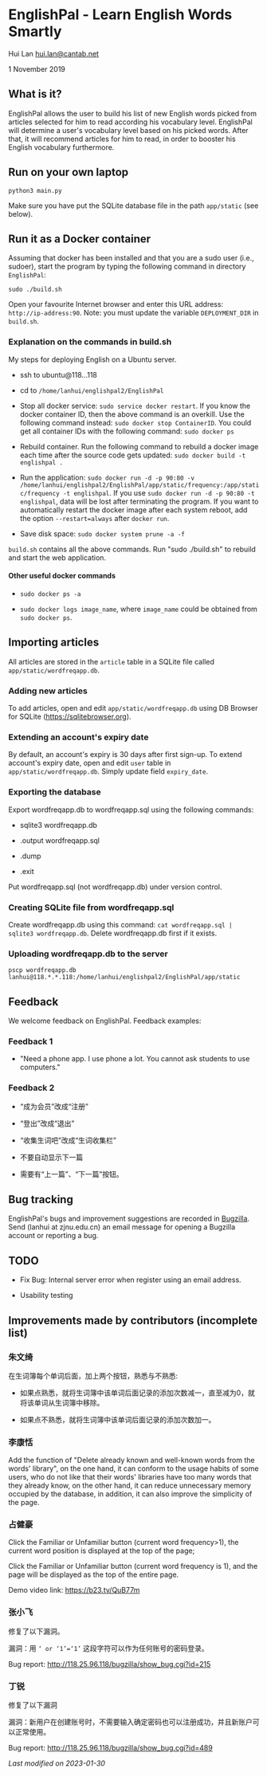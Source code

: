 # EnglishPal - Learn English Words Smartly



Hui Lan <hui.lan@cantab.net>

1 November 2019


## What is it?


EnglishPal allows the user to build his list of new English words
picked from articles selected for him to read according his vocabulary level.  EnglishPal will determine a user's vocabulary level based on his picked words.  After that, it will recommend articles for him to read, in order to booster his English vocabulary furthermore.


## Run on your own laptop

`python3 main.py`

Make sure you have put the SQLite database file in the path `app/static` (see below).


## Run it as a Docker container


Assuming that docker has been installed and that you are a sudo user (i.e., sudoer), start the program by typing the following command in directory `EnglishPal`:

`sudo ./build.sh`

Open your favourite Internet browser and enter this URL address: `http://ip-address:90`.  Note: you must update the variable `DEPLOYMENT_DIR` in `build.sh`.

### Explanation on the commands in build.sh

My steps for deploying English on a Ubuntu server.

- ssh to ubuntu@118.*.*.118

- cd to `/home/lanhui/englishpal2/EnglishPal`

- Stop all docker service: `sudo service docker restart`.  If you know the docker container ID, then the above command is an overkill.  Use the following command instead: `sudo docker stop ContainerID`.  You could get all container IDs with the following command: `sudo docker ps`

- Rebuild container. Run the following command to rebuild a docker image each time after the source code gets updated: `sudo docker build -t englishpal .`

- Run the application: `sudo docker run -d -p 90:80 -v /home/lanhui/englishpal2/EnglishPal/app/static/frequency:/app/static/frequency -t englishpal`. If you use `sudo docker run -d -p 90:80 -t englishpal`, data will be lost after terminating the program.  If you want to automatically restart the docker image after each system reboot, add the option `--restart=always` after `docker run`.

- Save disk space: `sudo docker system prune -a -f`

`build.sh` contains all the above commands.  Run "sudo ./build.sh" to rebuild and start the web application.


#### Other useful docker commands

- `sudo docker ps -a`

- `sudo docker logs image_name`, where `image_name` could be obtained from `sudo docker ps`.



## Importing articles


All articles are stored in the `article` table in a SQLite file called
`app/static/wordfreqapp.db`.

### Adding new articles

To add articles, open and edit `app/static/wordfreqapp.db` using DB Browser for SQLite (https://sqlitebrowser.org).

### Extending an account's expiry date

By default, an account's expiry is 30 days after first sign-up.  To extend account's expiry date, open and edit `user` table in `app/static/wordfreqapp.db`.  Simply update field `expiry_date`.

### Exporting the database

Export wordfreqapp.db to wordfreqapp.sql using the following commands:

- sqlite3 wordfreqapp.db

- .output wordfreqapp.sql

- .dump

- .exit

Put wordfreqapp.sql (not wordfreqapp.db) under version control.

### Creating SQLite file from wordfreqapp.sql


Create wordfreqapp.db using this command: `cat wordfreqapp.sql |
sqlite3 wordfreqapp.db`.  Delete wordfreqapp.db first if it exists.


### Uploading wordfreqapp.db to the server


`pscp wordfreqapp.db lanhui@118.*.*.118:/home/lanhui/englishpal2/EnglishPal/app/static`



## Feedback

We welcome feedback on EnglishPal.  Feedback examples:

### Feedback 1

- "Need a phone app.  I use phone a lot.  You cannot ask students to use computers."


### Feedback 2


- “成为会员”改成“注册”

- “登出”改成“退出”

- “收集生词吧”改成“生词收集栏”

- 不要自动显示下一篇

- 需要有“上一篇”、“下一篇”按钮。



## Bug tracking


EnglishPal's bugs and improvement suggestions are recorded in [Bugzilla](http://118.25.96.118/bugzilla/buglist.cgi?bug_status=__all__&list_id=1302&order=Importance&product=EnglishPal&query_format=specific).  Send (lanhui at zjnu.edu.cn) an email message for opening a Bugzilla account or reporting a bug.



## TODO


- Fix Bug: Internal server error when register using an email address.

- Usability testing


## Improvements made by contributors (incomplete list)


### 朱文绮


在生词簿每个单词后面，加上两个按钮，熟悉与不熟悉:

- 如果点熟悉，就将生词簿中该单词后面记录的添加次数减一，直至减为0，就将该单词从生词簿中移除。

- 如果点不熟悉，就将生词簿中该单词后面记录的添加次数加一。

### 李康恬


Add the function of "Delete already known and well-known words from
the words' library", on the one hand, it can conform to the usage
habits of some users, who do not like that their words' libraries have
too many words that they already know, on the other hand, it can
reduce unnecessary memory occupied by the database, in addition, it
can also improve the simplicity of the page.



### 占健豪


Click the Familiar or Unfamiliar button (current word frequency>1), the current word position is displayed at the top of the page;

Click the Familiar or Unfamiliar button (current word frequency is 1), and the page will be displayed as the top of the entire page.

Demo video link: https://b23.tv/QuB77m

### 张小飞


修复了以下漏洞。

漏洞：用 `‘ or ‘1’=‘1’` 这段字符可以作为任何账号的密码登录。

Bug report: http://118.25.96.118/bugzilla/show_bug.cgi?id=215



### 丁锐

修复了以下漏洞

漏洞：新用户在创建账号时，不需要输入确定密码也可以注册成功，并且新账户可以正常使用。

Bug report: http://118.25.96.118/bugzilla/show_bug.cgi?id=489


*Last modified on 2023-01-30*